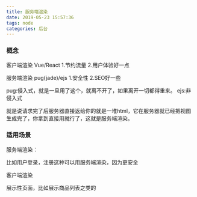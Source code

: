 ```yaml
---
title: 服务端渲染
date: 2019-05-23 15:57:36
tags: node
categories: 后台
---
```


### 概念

客户端渲染 Vue/React
1.节约流量
2.用户体验好一点


服务端渲染 pug(jade)/ejs
1.安全性
2.SEO好一些 

pug:侵入式，就是一旦用了这个，就离不开了，如果离开一切都得重来。
ejs:非侵入式

就是说请求完了后服务器直接返给你的就是一堆html，它在服务器就已经把视图生成完了，你拿到直接用就行了，这就是服务端渲染。

### 适用场景

服务端渲染：

比如用户登录，注册这种可以用服务端渲染，因为更安全

客户端渲染

展示性页面，比如展示商品列表之类的
